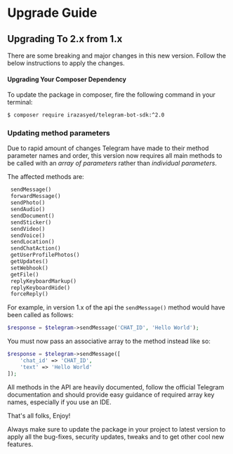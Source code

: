 # Upgrade Guide

## Upgrading To 2.x from 1.x

There are some breaking and major changes in this new version. Follow the below instructions to apply the changes.

#### Upgrading Your Composer Dependency

To update the package in composer, fire the following command in your terminal:

```bash
$ composer require irazasyed/telegram-bot-sdk:^2.0
```

### Updating method parameters

Due to rapid amount of changes Telegram have made to their method parameter names and order, this version now requires all main methods to be called with an _array of parameters_ rather than _individual parameters_.

The affected methods are:

```php
 sendMessage()
 forwardMessage()
 sendPhoto()
 sendAudio()
 sendDocument()
 sendSticker()
 sendVideo()
 sendVoice()
 sendLocation()
 sendChatAction()
 getUserProfilePhotos()
 getUpdates()
 setWebhook()
 getFile()
 replyKeyboardMarkup()
 replyKeyboardHide()
 forceReply()
```

 For example, in version 1.x of the api the `sendMessage()` method would have been called as follows:

```php
$response = $telegram->sendMessage('CHAT_ID', 'Hello World');
```

 You must now pass an associative array to the method instead like so:

```php
$response = $telegram->sendMessage([
	'chat_id' => 'CHAT_ID',
	'text' => 'Hello World'
]);
```

All methods in the API are heavily documented, follow the official Telegram documentation and should provide easy guidance of required array key names, especially if you use an IDE.

That's all folks, Enjoy!

Always make sure to update the package in your project to latest version to apply all the bug-fixes, security updates, tweaks and to get other cool new features.
